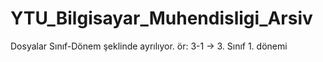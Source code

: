 # YTU_Bilgisayar_Muhendisligi_Arsiv

Dosyalar Sınıf-Dönem şeklinde ayrılıyor.
ör: 3-1 -> 3. Sınıf 1. dönemi
